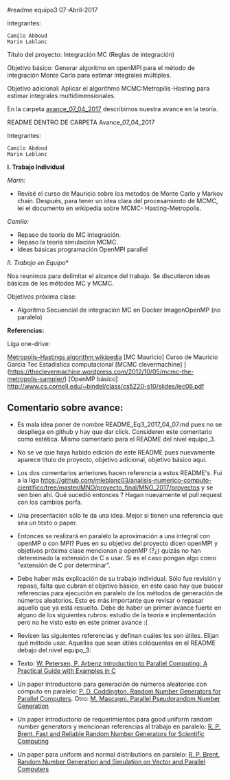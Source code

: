 #readme equipo3 07-Abril-2017

Integrantes:

    Camilo Abboud
    Marin Leblanc

Título del proyecto: Integración MC (Reglas de integración)

Objetivo básico: Generar algoritmo en openMPI para el método de integración Monte Carlo para estimar integrales múltiples.

Objetivo adicional: Aplicar el algorithmo MCMC:Metropilis-Hasting para estimar integrales multidimensionales.

En la carpeta [avance_07_04_2017](avance_07_04_2017) describimos nuestra avance en la teoría. 


README DENTRO DE CARPETA
Avance_07_04_2017

Integrantes:

    Camilo Abdoud
    Marin Leblanc


**I. Trabajo Individual**

*Marin:*

* Revisé el curso de Mauricio sobre  los metodos de Monte Carlo y Markov chain.
Después, para tener un idea clara del procesamiento de MCMC, lei el documento en wikipedia sobre MCMC- Hasting-Metropolis. 

*Camilo:*

* Repaso de teoría de MC integración.
* Repaso la teoría simulación MCMC.
* Ideas básicas programación OpenMPI parallel


*II. Trabajo en Equipo**

Nos reunimos para delimitar el alcance del trabajo. Se discutieron ideas básicas de los métodos MC y MCMC. 

Objetivos próxima clase: 

- Algoritmo Secuencial de integración MC en Docker ImagenOpenMP (no paralelo)

**Referencias:**

Liga one-drive:


[Metropolis–Hastings algorithm wikipedia](https://en.wikipedia.org/wiki/Metropolis%E2%80%93Hastings_algorithm)
[MC Mauricio] Curso de Mauricio Garcia Tec Estadistica computacional
[MCMC clevermachine] ] (https://theclevermachine.wordpress.com/2012/10/05/mcmc-the-metropolis-sampler/)
[OpenMP básico] http://www.cs.cornell.edu/~bindel/class/cs5220-s10/slides/lec06.pdf

## Comentario sobre avance:

* Es mala idea poner de nombre README_Eq3_2017_04_07.md pues no se despliega en github y hay que dar click. Consideren este comentario como estética. Mismo comentario para el README del nivel equipo_3.

*  No se ve que haya habido edición de este README pues nuevamente aparece título de proyecto, objetivo adicional, objetivo básico aquí.

* Los dos comentarios anteriores hacen referencia a estos README's. Fui a la liga https://github.com/mleblanc03/analisis-numerico-computo-cientifico/tree/master/MNO/proyecto_final/MNO_2017/proyectos y se ven bien ahí. Qué sucedió entonces ? Hagan nuevamente el pull request con los cambios porfa.

* Una presentación sólo te da una idea. Mejor si tienen una referencia que sea un texto o paper. 

* Entonces se realizará en paralelo la aproximación a una integral con openMP o con MPI? Pues en su objetivo del proyecto dicen openMPI y objetivos próxima clase mencionan a openMP (?¿) quizás no han determinado la extensión de C a usar. Si es el caso pongan algo como "extensión de C por determinar".

* Debe haber más explicación de su trabajo individual. Sólo fue revisión y repaso, falta que cubran el objetivo básico, en este caso hay que buscar referencias para ejecución en paralelo de los métodos de generación de números aleatorios. Esto es más importante que revisar o repasar aquello que ya está resuelto. Debe de haber un primer avance fuerte en alguno de los siguientes rubros: estudio de la teoría e implementación pero no he visto esto en este primer avance :(

* Revisen las siguientes referencias y definan cuáles les son útiles. Elijan qué método usar. Aquellas que sean útiles colóquenlas en el README debajo del nivel equipo_3:

* Texto: [W. Petersen, P. Arbenz Introduction to Parallel Computing: A Practical Guide with Examples in C](https://www.researchgate.net/publication/268617797_Introduction_to_parallel_computing_A_practical_guide_with_examples_in_C)

* Un paper introductorio para generación de números aleatorios con cómputo en paralelo: [P. D. Coddington. Random Number Generators for Parallel Computers](http://surface.syr.edu/cgi/viewcontent.cgi?article=1012&context=npac). Otro: [M. Mascagni. Parallel Pseudorandom Number Generation](http://www.cs.fsu.edu/~mascagni/papers/IIP1.pdf)

* Un paper introductorio de requerimientos para good uniform random number generators y mencionan referencias al trabajo en paralelo: [R. P. Brent. Fast and Reliable Random Number Generators for Scientific Computing](http://maths-people.anu.edu.au/~brent/pd/rpb217a.pdf)

* Un paper para uniform and normal distributions en paralelo: [R. P. Brent. Random Number Generation and Simulation on Vector and Parallel Computers](http://citeseerx.ist.psu.edu/viewdoc/download?doi=10.1.1.2.8988&rep=rep1&type=pdf)

